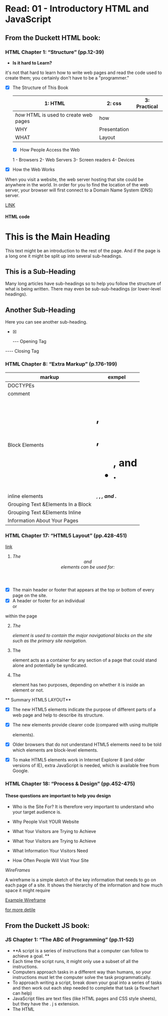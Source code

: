 # Read: 01 - Introductory HTML and JavaScript 

## From the Duckett HTML book:

### HTML Chapter 1: “Structure” (pp.12-39)
- **Is it hard to Learn?**

 it's not that hard to learn how
to write web pages and read
the code used to create them;
you certainly don't have to be a
"programmer."


 - [x] The Structure of
This Book


   |1: HTML | 2: css| 3: Practical|
   |--------|------|--------------|
   | *how* HTML is used to create web pages | how|
   | WHY| Presentation|
   |WHAT| Layout|


   - [X]  How People Access the Web


     1 - Browsers
     2- Web Servers
     3- Screen readers
     4- Devices


- [X] How the Web Works

When you visit a website, the web server
hosting that site could be anywhere in the
world. In order for you to find the location of
the web server, your browser will first connect
to a Domain Name System (DNS) server.

[LINK](1.png)

#### HTML code

<html>
<body>

 <h1>This is the Main Heading</h1>

 <p>This text might be an introduction to the rest of
 the page. And if the page is a long one it might
 be split up into several sub-headings.<p>

 <h2>This is a Sub-Heading</h2>

 <p>Many long articles have sub-headings so to help
 you follow the structure of what is being written.
 There may even be sub-sub-headings (or lower-level
 headings).</p>

 <h2>Another Sub-Heading</h2>

 <p>Here you can see another sub-heading.</p>

  </body>
 </html>


 - [x] <p> --- Opening Tag 

</p> ---- Closing Tag


  ### HTML Chapter 8: “Extra Markup” (p.176-199)

  |markup| exmpel|
  |------|------------------|
  | DOCTYPEs|<!DOCTYPE html>|
  |comment|<!-- comment goes here -->|
  |Block Elements|<h1>, <p>, <ul>, and <li>.|
  |inline elements|<a>, <b>, <em>, and <img>.|
  |Grouping Text &Elements In a Block|<div>|
  |Grouping Text &Elements Inline|<span>|
  |Information About Your Pages|<meta>|

  ### HTML Chapter 17: “HTML5 Layout” (pp.428-451)

  [link](2.png)

  1. *The <header> and <footer>
elements can be used for:*
- [x] The main header or footer
that appears at the top or
bottom of every page on the
site.
- [x] A header or footer for an
individual <article> or
<section> within the page

2. *The <nav> element is used to
contain the major navigational
blocks on the site such as the
primary site navigation.*

3. The <article> element acts as
a container for any section of a
page that could stand alone and
potentially be syndicated.

4. The <aside> element has two
purposes, depending on whether
it is inside an <article>
element or not.

** Summary
HTML5 LAYOUT**

- [x]  The new HTML5 elements indicate the purpose of
different parts of a web page and help to describe
its structure.
- [X] The new elements provide clearer code (compared
with using multiple <div> elements).
- [x]  Older browsers that do not understand HTML5
elements need to be told which elements are
block-level elements.
- [x]  To make HTML5 elements work in Internet Explorer 8
(and older versions of IE), extra JavaScript is needed,
which is available free from Google.


### HTML Chapter 18: “Process & Design” (pp.452-475)
 ####  These questions are important to help you design 
- Who is the Site For?
It is therefore very important to
understand who your target audience is.

- Why People Visit YOUR Website
- What Your Visitors are Trying to Achieve
- What Your Visitors are
Trying to Achieve
- What Information
Your Visitors Need
- How Often People Will
Visit Your Site

*WireFrames*

A wireframe is a simple sketch of the key
information that needs to go on each page of a
site. It shows the hierarchy of the information
and how much space it might require

[Example Wireframe](m.png)

[for more detile](https://alqudscollege-my.sharepoint.com/:b:/g/personal/advtech_ltuc_com/ETDKUSIt9BxKml92neQqsLoB7WTLFO70vcsmQ8I-HlRTEQ?e=FczW8Q)

## From the Duckett JS book:
### JS Chapter 1: “The ABC of Programming” (pp.11-52)

- **A script is a series of instructions that a
computer can follow to achieve a goal. **
- Each time the script runs, it might only use a subset of
all the instructions. 
- Computers approach tasks in a different way than
humans, so your instructions must let the computer
solve the task programmatically. 
- To approach writing a script, break down your goal into
a series of tasks and then work out each step needed
to complete that task (a flowchart can help)
-  JavaScript files are text files (like HTML pages and
CSS style sheets), but they have the . j s extension. 
- The HTML <script> element is used in HTML pages
to tell the browser to load the JavaScript file (rather like
the <link> element can be used to load a CSS file). 

[for more detials](https://alqudscollege-my.sharepoint.com/:b:/g/personal/advtech_ltuc_com/Ecix8R_amQVPhRpnPyJaSmoBleNloBxgtjgnbXS7T9MgoA?e=PPfTVl)

### A quick test
* what css 
- why we use JavaScript
- exmpel of ablock element































